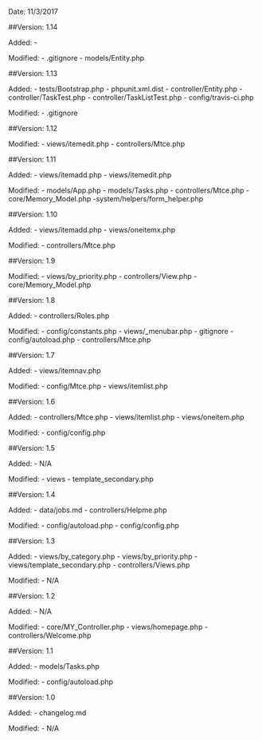Date:	 11/3/2017

##Version: 1.14

Added:
	- 
        
Modified:
	- .gitignore
	- models/Entity.php

##Version: 1.13

Added:
	- tests/Bootstrap.php
	- phpunit.xml.dist
        - controller/Entity.php
        - controller/TaskTest.php
        - controller/TaskListTest.php
        - config/travis-ci.php
        
Modified:
	- .gitignore

##Version: 1.12
	
Modified:
	- views/itemedit.php
	- controllers/Mtce.php

##Version: 1.11

Added:
	- views/itemadd.php
	- views/itemedit.php
	
Modified:
	- models/App.php
	- models/Tasks.php
	- controllers/Mtce.php
	- core/Memory_Model.php
	-system/helpers/form_helper.php

##Version: 1.10

Added:
	- views/itemadd.php
	- views/oneitemx.php
	
Modified:
	- controllers/Mtce.php
  
##Version: 1.9

Modified:
	- views/by_priority.php
	- controllers/View.php
	- core/Memory_Model.php
  
##Version: 1.8

Added:
	- controllers/Roles.php
	
Modified:
	- config/constants.php
	- views/_menubar.php
	- gitignore
	- config/autoload.php
	- controllers/Mtce.php

##Version: 1.7

Added:
	- views/itemnav.php
	
Modified:
	- config/Mtce.php
        - views/itemlist.php

##Version: 1.6

Added:
	- controllers/Mtce.php
	- views/itemlist.php
	- views/oneitem.php
	
Modified:
	- config/config.php

##Version: 1.5

Added:
	- N/A
	
Modified:
	- views
	    - template_secondary.php

##Version: 1.4

Added:
	- data/jobs.md
        - controllers/Helpme.php
	
Modified:
	- config/autoload.php
        - config/config.php

##Version: 1.3

Added:
	- views/by_category.php
	- views/by_priority.php
	- views/template_secondary.php
	- controllers/Views.php
	
Modified:
	- N/A

##Version: 1.2

Added:
	- N/A
	
Modified:
	- core/MY_Controller.php
        - views/homepage.php
        - controllers/Welcome.php

##Version: 1.1

Added:
	- models/Tasks.php
	
Modified:
	- config/autoload.php

##Version: 1.0

Added:
	- changelog.md
	
Modified:
	- N/A 